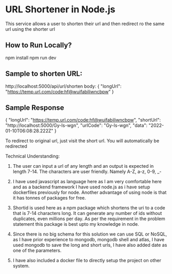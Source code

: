 # URL Shortener in Node.js

This service allows a user to shorten their url and then redirect ro the same url using the shorter url

## How to Run Locally?

npm install
npm run dev

## Sample to shorten URL:

http://localhost:5000/api/url/shorten
body: {
"longUrl": "https://temp.url.com/code:hf@wuifabiliwncbpw"
}

## Sample Response

{
"longUrl": "https://temp.url.com/code:hf@wuifabiliwncbpw",
"shortUrl": "http://localhost:5000/Gy-Is-wgn",
"urlCode": "Gy-Is-wgn",
"data": "2022-01-10T06:08:28.222Z"
}

To redirect to original url, just visit the short url. You will automatically be redirected

Technical Understanding:

1. The user can input a url of any length and an output is expected in length 7-14. The characters are user friendly. Namely A-Z, a-z, 0-9, _-
2. I have used javascript as language here as I am very comfortable here and as a backend framework I have used node.js as i have setup dockerfiles previously for node. Another advantage of using node is that it has tonnes of packages for free.

3. Shortid is used here as a npm package which shortens the uri to a code that is 7-14 characters long. It can generate any number of ids without duplicates, even millions per day. As per the requirement in the problem statement this package is best upto my knowledge in node.

4. Since there is no big schema for this solution we can use SQL or NoSQL, as I have prior experience to mongodb, mongodb shell and atlas, I have used mongodb to save the long and short urls, I have also added date as one of the parameters.

5. I have also included a docker file to directly setup the project on other system.
